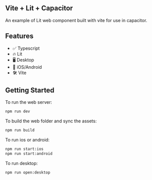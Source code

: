 ## Vite + Lit + Capacitor

An example of Lit web component built with vite for use in capacitor.

## Features

- ✅ Typescript
- 🔥 Lit
- 🖥 Desktop
- 📱 iOS/Android
- 🛠 Vite

## Getting Started

To run the web server:

```bash
npm run dev
```

To build the web folder and sync the assets:

```bash
npm run build
```

To run ios or android:

```bash
npm run start:ios
npm run start:android
```

To run desktop:
```bash
npm run open:desktop
```
